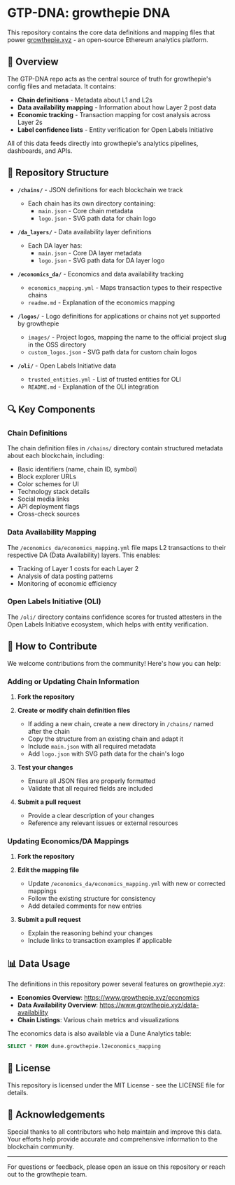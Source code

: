 # GTP-DNA: growthepie DNA

This repository contains the core data definitions and mapping files that power [growthepie.xyz](https://www.growthepie.xyz) - an open-source Ethereum analytics platform.

## 🌟 Overview

The GTP-DNA repo acts as the central source of truth for growthepie's config files and metadata. It contains:

- **Chain definitions** - Metadata about L1 and L2s
- **Data availability mapping** - Information about how Layer 2 post data
- **Economic tracking** - Transaction mapping for cost analysis across Layer 2s
- **Label confidence lists** - Entity verification for Open Labels Initiative

All of this data feeds directly into growthepie's analytics pipelines, dashboards, and APIs.

## 📁 Repository Structure

- **`/chains/`** - JSON definitions for each blockchain we track
  - Each chain has its own directory containing:
    - `main.json` - Core chain metadata
    - `logo.json` - SVG path data for chain logo

- **`/da_layers/`** - Data availability layer definitions
  - Each DA layer has:
    - `main.json` - Core DA layer metadata
    - `logo.json` - SVG path data for DA layer logo

- **`/economics_da/`** - Economics and data availability tracking
  - `economics_mapping.yml` - Maps transaction types to their respective chains
  - `readme.md` - Explanation of the economics mapping

- **`/logos/`** -  Logo definitions for applications or chains not yet supported by growthepie
  - `images/` - Project logos, mapping the name to the official project slug in the OSS directory
  - `custom_logos.json` - SVG path data for custom chain logos

- **`/oli/`** - Open Labels Initiative data
  - `trusted_entities.yml` - List of trusted entities for OLI
  - `README.md` - Explanation of the OLI integration

## 🔍 Key Components

### Chain Definitions

The chain definition files in `/chains/` directory contain structured metadata about each blockchain, including:

- Basic identifiers (name, chain ID, symbol)
- Block explorer URLs
- Color schemes for UI
- Technology stack details
- Social media links
- API deployment flags
- Cross-check sources

### Data Availability Mapping

The `/economics_da/economics_mapping.yml` file maps L2 transactions to their respective DA (Data Availability) layers. This enables:

- Tracking of Layer 1 costs for each Layer 2
- Analysis of data posting patterns
- Monitoring of economic efficiency

### Open Labels Initiative (OLI)

The `/oli/` directory contains confidence scores for trusted attesters in the Open Labels Initiative ecosystem, which helps with entity verification.

## 🤝 How to Contribute

We welcome contributions from the community! Here's how you can help:

### Adding or Updating Chain Information

1. **Fork the repository**

2. **Create or modify chain definition files**
   - If adding a new chain, create a new directory in `/chains/` named after the chain
   - Copy the structure from an existing chain and adapt it
   - Include `main.json` with all required metadata
   - Add `logo.json` with SVG path data for the chain's logo

3. **Test your changes**
   - Ensure all JSON files are properly formatted
   - Validate that all required fields are included

4. **Submit a pull request**
   - Provide a clear description of your changes
   - Reference any relevant issues or external resources

### Updating Economics/DA Mappings

1. **Fork the repository**

2. **Edit the mapping file**
   - Update `/economics_da/economics_mapping.yml` with new or corrected mappings
   - Follow the existing structure for consistency
   - Add detailed comments for new entries

3. **Submit a pull request**
   - Explain the reasoning behind your changes
   - Include links to transaction examples if applicable

## 📊 Data Usage

The definitions in this repository power several features on growthepie.xyz:

- **Economics Overview**: https://www.growthepie.xyz/economics
- **Data Availability Overview**: https://www.growthepie.xyz/data-availability
- **Chain Listings**: Various chain metrics and visualizations

The economics data is also available via a Dune Analytics table:
```sql
SELECT * FROM dune.growthepie.l2economics_mapping
```

## 📜 License

This repository is licensed under the MIT License - see the LICENSE file for details.

## 🙏 Acknowledgements

Special thanks to all contributors who help maintain and improve this data. Your efforts help provide accurate and comprehensive information to the blockchain community.

---

For questions or feedback, please open an issue on this repository or reach out to the growthepie team.